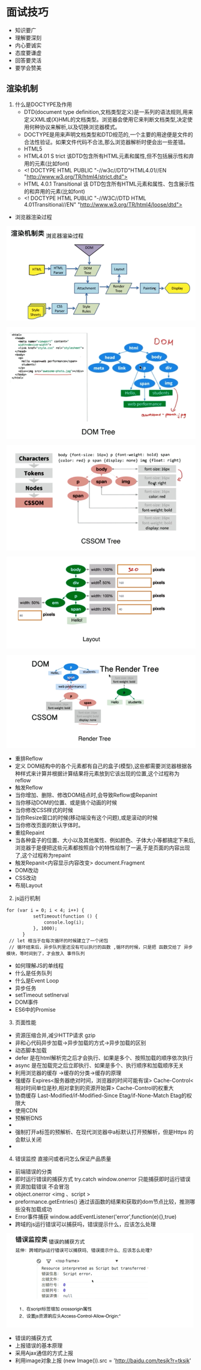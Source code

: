 # 面试技巧
* 知识要广
* 理解要深刻
* 内心要诚实
* 态度要谦虚
* 回答要灵活
* 要学会赞美

##  渲染机制
1. 什么是DOCTYPE及作用
    * DTD(document type definition,文档类型定义)是一系列的语法规则,用来定义XML或(X)HML的文档类型。浏览器会使用它来判断文档类型,决定使用何种协议来解析,以及切换浏览器模式。
    * DOCTYPE是用来声明文档类型和DTD规范的,一个主要的用途便是文件的合法性验证。如果文件代码不合法,那么浏览器解析时便会出一些差错。
    * HTML5 <!DOCTYPE html>
    * HTML4.01 S trict 该DTD包含所有HTML元素和属性,但不包括展示性和弃用的元素(比如font)
    * <! DOCTYPE HTML PUBLIC "-//w3c//DTD"HTML4.01//EN "http://www.w3.org/TR/html4/strict.dtd">
    * HTML 4.0.1 Transitional 该 DTD包含所有HTML元素和属性、包含展示性的和弃用的元素(比如font)
    * <! DOCTYPE HTML PUBLIC "-//W3C//DTD HTML 4.01Transitional//EN" "http://www.w3.org/TR/html4/loose/dtd"> 
 * 浏览器渲染过程

 ![](https://raw.githubusercontent.com/1391020381/Web-Foundation/master/articles/%E8%B7%B3%E6%A7%BD%E9%9D%A2%E8%AF%95%E5%BF%85%E5%A4%87%E6%8A%80%E5%B7%A7/img/%E6%B5%8F%E8%A7%88%E5%99%A8%E6%B8%B2%E6%9F%93%E8%BF%87%E7%A8%8B.png)

![](https://raw.githubusercontent.com/1391020381/Web-Foundation/master/articles/%E8%B7%B3%E6%A7%BD%E9%9D%A2%E8%AF%95%E5%BF%85%E5%A4%87%E6%8A%80%E5%B7%A7/img/DOM-Tree.png)

![](https://raw.githubusercontent.com/1391020381/Web-Foundation/master/articles/%E8%B7%B3%E6%A7%BD%E9%9D%A2%E8%AF%95%E5%BF%85%E5%A4%87%E6%8A%80%E5%B7%A7/img/CSSOM.png)

![](https://raw.githubusercontent.com/1391020381/Web-Foundation/master/articles/%E8%B7%B3%E6%A7%BD%E9%9D%A2%E8%AF%95%E5%BF%85%E5%A4%87%E6%8A%80%E5%B7%A7/img/Layout.png)

![](https://raw.githubusercontent.com/1391020381/Web-Foundation/master/articles/%E8%B7%B3%E6%A7%BD%E9%9D%A2%E8%AF%95%E5%BF%85%E5%A4%87%E6%8A%80%E5%B7%A7/img/Render-Tree.png)


 * 重排Reflow
 * 定义 DOM结构中的各个元素都有自己的盒子(模型),这些都需要浏览器根据各种样式来计算并根据计算结果将元素放到它该出现的位置,这个过程称为 reflow
 * 触发Reflow
 *  当你增加、删除、修改DOM结点时,会导致Reflow或Repanint
 * 当你移动DOM的位置、或是搞个动画的时候
 * 当你修改CSS样式的时候
 * 当你Resize窗口的时候(移动端没有这个问题),或是滚动的时候
 * 当你修改页面的默认字体时。
 * 重绘Repaint
 * 当各种盒子的位置、大小以及其他属性、例如颜色、子体大小等都搞定下来后,浏览器于是便把这些元素都按照自个的特性绘制了一遍,于是页面的内容出现了,这个过程称为repaint
 * 触发Repanit<内容显示内容改变>  document.Fragment
 * DOM改动
 * CSS改动
 * 布局Layout
2. js运行机制 
```
for (var i = 0; i < 4; i++) {
          setTimeout(function () {
              console.log(i);
          }, 1000);
      }
 // let 相当于在每次循环的时候建立了一个闭包
 // 循环结束后，异步队列里还没有可以执行的函数 ,循环的时候，只是把 函数交给了 异步模块，等时间到了，才会放入 事件队列    
```
* 如何理解JS的单线程
* 什么是任务队列
* 什么是Event Loop
* 异步任务
* setTimeout setInerval
* DOM事件
* ES6中的Promise
3. 页面性能
* 资源压缩合并,减少HTTP请求 gzip
* 非和心代码异步加载->异步加载的方式->异步加载的区别
* 动态脚本加载
* defer 是在html解析完之后才会执行、如果是多个、按照加载的顺序依次执行
* async 是在加载完之后立即执行、如果是多个、执行顺序和加载顺序无关
* 利用浏览器的缓存 ->缓存的分类->缓存的原理
* 强缓存  Expires<服务器绝对时间，浏览器的时间可能有误> Cache-Control<相对时间单位是秒,相对拿到的资源开始算> Cache-Control的权重大
* 协商缓存  Last-Modified/if-Modified-Since  Etag/if-None-Match  Etag的权限大
* 使用CDN
* 预解析DNS
*  <meta http-equiv="x-dns-prefetch-control" content="on">
* 强制打开a标签的预解析、在现代浏览器中a标默认打开预解析，但是Https 的会默认关闭
*  <link rel="dns-prefetch" href="//host_name_to_prefetch.com">
4. 错误监控   直接问或者问怎么保证产品质量
* 前端错误的分类
* 即时运行错误的捕获方式   try.catch    window.onerror 只能捕获即时运行错误
* 资源加载错误 不会冒泡
* object.onerror  <img 、script >
* preformance.getEntries()   通过该函数的结果和获取的dom节点比较，推测哪些没有加载成功
* Error事件捕获  window.addEventListener('error',function(e){},true)
* 跨域的js运行错误可以捕获吗，错误提示什么，应该怎么处理

![](https://raw.githubusercontent.com/1391020381/Web-Foundation/master/articles/%E8%B7%B3%E6%A7%BD%E9%9D%A2%E8%AF%95%E5%BF%85%E5%A4%87%E6%8A%80%E5%B7%A7/img/%E8%B7%A8%E5%9F%9Fjs%E6%8A%A5%E9%94%99%E7%9A%84%E7%9B%91%E6%8E%A7.png)

*  错误的捕获方式
* 上报错误的基本原理
* 采用Ajax通信的方式上报
* 利用image对象上报     (new Image()).src = 'http://baidu.com/tesjk?r=tksjk'